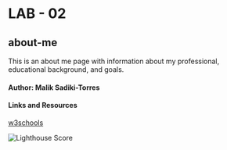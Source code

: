 # LAB - 02

## about-me

This is an about me page with information about my professional, educational background, and goals.

#### Author: Malik Sadiki-Torres

#### Links and Resources

[w3schools](https://www.w3schools.com/css/css_border.asp)

![Lighthouse Score](updated-accessibility.png)

